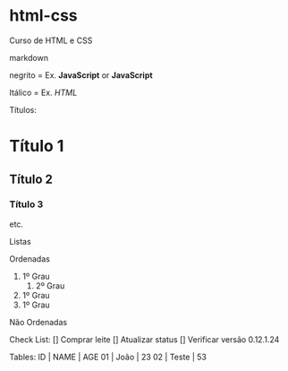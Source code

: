 # html-css
 Curso de HTML e CSS

markdown

negrito = Ex. **JavaScript** or __JavaScript__

Itálico = Ex. *HTML* 

Títulos:
# Título 1
## Título 2
### Título 3 
etc.

Listas

Ordenadas
1. 1º Grau
   1. 2º Grau
2. 1º Grau
3. 1º Grau

Não Ordenadas



Check List:
[] Comprar leite
[] Atualizar status
[] Verificar versão 0.12.1.24


Tables:
ID | NAME | AGE
01 | João | 23
02 | Teste | 53
